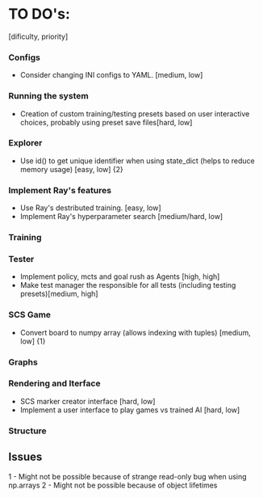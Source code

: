# TO DO's:

[dificulty, priority]


### Configs
- Consider changing INI configs to YAML. [medium, low]

### Running the system
- Creation of custom training/testing presets based on user interactive choices, probably using preset save files[hard, low]

### Explorer
- Use id() to get unique identifier when using state_dict (helps to reduce memory usage) [easy, low] {2}

### Implement Ray's features
- Use Ray's destributed training. [easy, low]
- Implement Ray's hyperparameter search [medium/hard, low]

### Training


### Tester
- Implement policy, mcts and goal rush as Agents [high, high]
- Make test manager the responsible for all tests (including testing presets)[medium, high]

### SCS Game
- Convert board to numpy array (allows indexing with tuples) [medium, low] {1}

### Graphs


### Rendering and Iterface
- SCS marker creator interface [hard, low]
- Implement a user interface to play games vs trained AI [hard, low]

### Structure





<!---------------------------------------------------------------------------------------------------------------------------------------->

## Issues

1 - Might not be possible because of strange read-only bug when using np.arrays
2 - Might not be possible because of object lifetimes


<!---------------------------------------------------------------------------------------------------------------------------------------->



